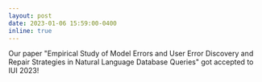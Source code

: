 ```yaml
---
layout: post
date: 2023-01-06 15:59:00-0400
inline: true
---
```


Our paper "Empirical Study of Model Errors and User Error Discovery and Repair Strategies in Natural Language Database Queries" got accepted to IUI 2023!
